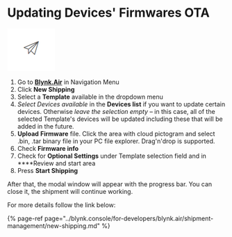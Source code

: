 # Updating Devices' Firmwares OTA

![Blynk.Air icon in the main menu](../.gitbook/assets/image%20%2814%29.png)

1. Go to [**Blynk.Air**](../blynk.console/for-developers/blynk.air/) in Navigation Menu
2. Click **New Shipping**
3. Select a **Template** available in the dropdown menu
4. _Select Devices available_ in the **Devices list** if you want to update certain devices.  Otherwise _leave the selection empty_ – in this case, all of the selected Template's devices will be updated including these that will be added in the future. 
5. **Upload** **Firmware** file. Click the area with cloud pictogram and select .bin, .tar binary file in your PC file explorer. Drag'n'drop is supported.
6. Check **Firmware info**
7. Check for **Optional Settings** under Template selection field and in ****Review and start area
8. Press **Start Shipping** 

After that, the modal window will appear with the progress bar. You can close it, the shipment will continue working. 

For more details follow the link below:

{% page-ref page="../blynk.console/for-developers/blynk.air/shipment-management/new-shipping.md" %}



